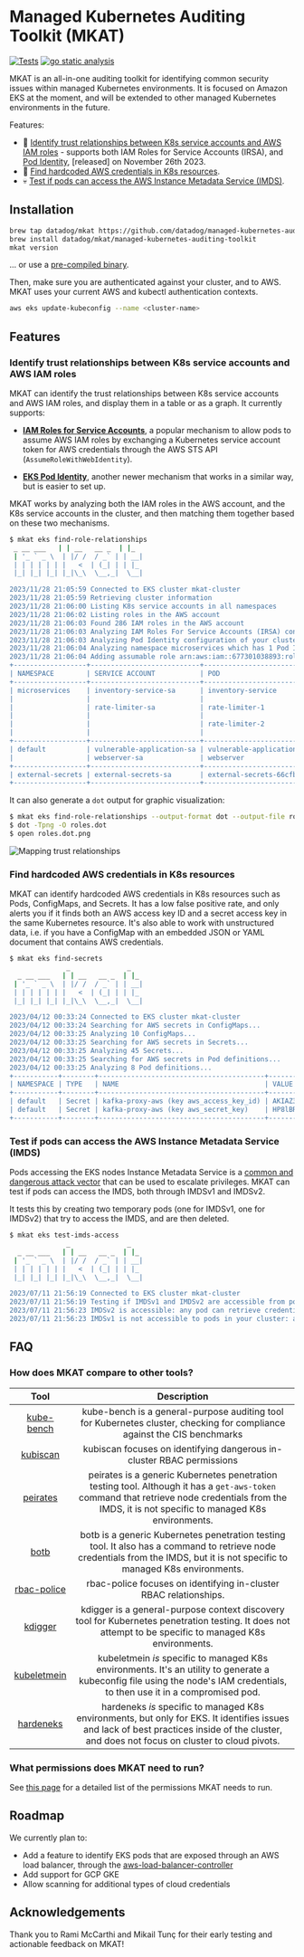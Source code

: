 # Managed Kubernetes Auditing Toolkit (MKAT)

[![Tests](https://github.com/DataDog/managed-kubernetes-auditing-toolkit/actions/workflows/test.yml/badge.svg)](https://github.com/DataDog/managed-kubernetes-auditing-toolkit/actions/workflows/test.yml) [![go static 
analysis](https://github.com/DataDog/managed-kubernetes-auditing-toolkit/actions/workflows/static-analysis.yml/badge.svg)](https://github.com/DataDog/managed-kubernetes-auditing-toolkit/actions/workflows/static-analysis.yml) 


MKAT is an all-in-one auditing toolkit for identifying common security issues within managed Kubernetes environments. It is focused on Amazon EKS at the moment, and will be extended to other managed Kubernetes environments in the future.

Features:
- 🔎 [Identify trust relationships between K8s service accounts and AWS IAM roles](#identify-trust-relationships-between-k8s-service-accounts-and-aws-iam-roles) - supports both IAM Roles for Service Accounts (IRSA), and [Pod Identity](https://aws.amazon.com/blogs/aws/amazon-eks-pod-identity-simplifies-iam-permissions-for-applications-on-amazon-eks-clusters/), [released] on November 26th 2023.
- 🔑 [Find hardcoded AWS credentials in K8s resources](#find-hardcoded-aws-credentials-in-k8s-resources).
- 💀 [Test if pods can access the AWS Instance Metadata Service (IMDS)](#test-if-pods-can-access-the-aws-instance-metadata-service-imds).

## Installation

```bash
brew tap datadog/mkat https://github.com/datadog/managed-kubernetes-auditing-toolkit
brew install datadog/mkat/managed-kubernetes-auditing-toolkit
mkat version
```

... or use a [pre-compiled binary](https://github.com/DataDog/managed-kubernetes-auditing-toolkit/releases).

Then, make sure you are authenticated against your cluster, and to AWS. MKAT uses your current AWS and kubectl authentication contexts.

```bash
aws eks update-kubeconfig --name <cluster-name>
```

## Features

### Identify trust relationships between K8s service accounts and AWS IAM roles

MKAT can identify the trust relationships between K8s service accounts and AWS IAM roles, and display them in a table or as a graph. It currently supports:

- **[IAM Roles for Service Accounts](https://docs.aws.amazon.com/eks/latest/userguide/iam-roles-for-service-accounts.html)**, a popular mechanism to allow pods to assume AWS IAM roles by exchanging a Kubernetes service account token for AWS credentials through the AWS STS API (`AssumeRoleWithWebIdentity`).

- **[EKS Pod Identity](https://docs.aws.amazon.com/eks/latest/userguide/pod-identities.html)**, another newer mechanism that works in a similar way, but is easier to set up.

MKAT works by analyzing both the IAM roles in the AWS account, and the K8s service accounts in the cluster, and then matching them together based on these two mechanisms.

```bash
$ mkat eks find-role-relationships
 _ __ ___   | | __   __ _  | |_
 | '_ ` _ \  | |/ /  / _` | | __|
 | | | | | | |   <  | (_| | | |_
 |_| |_| |_| |_|\_\  \__,_|  \__|

2023/11/28 21:05:59 Connected to EKS cluster mkat-cluster
2023/11/28 21:05:59 Retrieving cluster information
2023/11/28 21:06:00 Listing K8s service accounts in all namespaces
2023/11/28 21:06:02 Listing roles in the AWS account
2023/11/28 21:06:03 Found 286 IAM roles in the AWS account
2023/11/28 21:06:03 Analyzing IAM Roles For Service Accounts (IRSA) configuration
2023/11/28 21:06:03 Analyzing Pod Identity configuration of your cluster
2023/11/28 21:06:04 Analyzing namespace microservices which has 1 Pod Identity associations
2023/11/28 21:06:04 Adding assumable role arn:aws:iam::677301038893:role/webserver-role to pod rate-limiter-1 in namespace microservices
+------------------+---------------------------+-----------------------------------+-----------------------------+--------------------------------+
| NAMESPACE        | SERVICE ACCOUNT           | POD                               | ASSUMABLE ROLE              | MECHANISM                      |
+------------------+---------------------------+-----------------------------------+-----------------------------+--------------------------------+
| microservices    | inventory-service-sa      | inventory-service                 | inventory-service-role      | IAM Roles for Service Accounts |
|                  |                           |                                   | s3-backup-role              | IAM Roles for Service Accounts |
|                  | rate-limiter-sa           | rate-limiter-1                    | rate-limiter-role           | IAM Roles for Service Accounts |
|                  |                           |                                   | webserver-role              | Pod Identity                   |
|                  |                           | rate-limiter-2                    | rate-limiter-role           | IAM Roles for Service Accounts |
|                  |                           |                                   | webserver-role              | Pod Identity                   |
+------------------+---------------------------+-----------------------------------+-----------------------------+--------------------------------+
| default          | vulnerable-application-sa | vulnerable-application            | vulnerable-application-role | IAM Roles for Service Accounts |
|                  | webserver-sa              | webserver                         | webserver-role              | IAM Roles for Service Accounts |
+------------------+---------------------------+-----------------------------------+-----------------------------+--------------------------------+
| external-secrets | external-secrets-sa       | external-secrets-66cfb84c9b-kldt9 | ExternalSecretsRole         | IAM Roles for Service Accounts |
+------------------+---------------------------+-----------------------------------+-----------------------------+--------------------------------+
```

It can also generate a `dot` output for graphic visualization:
 
```bash
$ mkat eks find-role-relationships --output-format dot --output-file roles.dot
$ dot -Tpng -O roles.dot
$ open roles.dot.png
```

![Mapping trust relationships](./examples/irsa.png)

### Find hardcoded AWS credentials in K8s resources

MKAT can identify hardcoded AWS credentials in K8s resources such as Pods, ConfigMaps, and Secrets. 
It has a low false positive rate, and only alerts you if it finds both an AWS access key ID and a secret access key in the same Kubernetes resource.
It's also able to work with unstructured data, i.e. if you have a ConfigMap with an embedded JSON or YAML document that contains AWS credentials.

```bash
$ mkat eks find-secrets
              _              _
  _ __ ___   | | __   __ _  | |_
 | '_ ` _ \  | |/ /  / _` | | __|
 | | | | | | |   <  | (_| | | |_
 |_| |_| |_| |_|\_\  \__,_|  \__|

2023/04/12 00:33:24 Connected to EKS cluster mkat-cluster
2023/04/12 00:33:24 Searching for AWS secrets in ConfigMaps...
2023/04/12 00:33:25 Analyzing 10 ConfigMaps...
2023/04/12 00:33:25 Searching for AWS secrets in Secrets...
2023/04/12 00:33:25 Analyzing 45 Secrets...
2023/04/12 00:33:25 Searching for AWS secrets in Pod definitions...
2023/04/12 00:33:25 Analyzing 8 Pod definitions...
+-----------+--------+-----------------------------------------+------------------------------------------+
| NAMESPACE | TYPE   | NAME                                    | VALUE                                    |
+-----------+--------+-----------------------------------------+------------------------------------------+
| default   | Secret | kafka-proxy-aws (key aws_access_key_id) | AKIAZ3MSJV4WWNKWW5FG                     |
| default   | Secret | kafka-proxy-aws (key aws_secret_key)    | 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 |
+-----------+--------+-----------------------------------------+------------------------------------------+
```

### Test if pods can access the AWS Instance Metadata Service (IMDS)

Pods accessing the EKS nodes Instance Metadata Service is a [common and dangerous attack vector](https://blog.christophetd.fr/privilege-escalation-in-aws-elastic-kubernetes-service-eks-by-compromising-the-instance-role-of-worker-nodes/) 
that can be used to escalate privileges. MKAT can test if pods can access the IMDS, both through IMDSv1 and IMDSv2. 

It tests this by creating two temporary pods (one for IMDSv1, one for IMDSv2) that try to access the IMDS, and are then deleted.

```bash
$ mkat eks test-imds-access
              _              _
  _ __ ___   | | __   __ _  | |_
 | '_ ` _ \  | |/ /  / _` | | __|
 | | | | | | |   <  | (_| | | |_
 |_| |_| |_| |_|\_\  \__,_|  \__|

2023/07/11 21:56:19 Connected to EKS cluster mkat-cluster
2023/07/11 21:56:19 Testing if IMDSv1 and IMDSv2 are accessible from pods by creating a pod that attempts to access it
2023/07/11 21:56:23 IMDSv2 is accessible: any pod can retrieve credentials for the AWS role eksctl-mkat-cluster-nodegroup-ng-NodeInstanceRole-AXWUFF35602Z
2023/07/11 21:56:23 IMDSv1 is not accessible to pods in your cluster: able to establish a network connection to the IMDS, but no credentials were returned
```

## FAQ 

### How does MKAT compare to other tools?

| **Tool** | **Description** |
|:---:|:---:|
| [kube-bench](https://github.com/aquasecurity/kube-bench) |  kube-bench is a general-purpose auditing tool for Kubernetes cluster, checking for compliance against the CIS benchmarks |
| [kubiscan](https://github.com/cyberark/KubiScan) | kubiscan focuses on identifying dangerous in-cluster RBAC permissions |
| [peirates](https://github.com/inguardians/peirates) |   peirates is a generic Kubernetes penetration testing tool. Although it has a `get-aws-token` command that retrieve node credentials from the IMDS, it is not specific to managed K8s environments. |
| [botb](https://github.com/brompwnie/botb) | botb is a generic Kubernetes penetration testing tool. It also has a command to retrieve node credentials from the IMDS, but it is not specific to managed K8s environments. |
| [rbac-police](https://github.com/PaloAltoNetworks/rbac-police) | rbac-police focuses on identifying in-cluster RBAC relationships. |
| [kdigger](https://github.com/quarkslab/kdigger) | kdigger is a general-purpose context discovery tool for Kubernetes penetration testing. It does not attempt to be specific to managed K8s environments. |
| [kubeletmein](https://github.com/4ARMED/kubeletmein) | kubeletmein _is_ specific to managed K8s environments. It's an utility to generate a kubeconfig file using the node's IAM credentials, to then use it in a compromised pod. |
| [hardeneks](https://github.com/aws-samples/hardeneks) | hardeneks _is_ specific to managed K8s environments, but only for EKS. It identifies issues and lack of best practices inside of the cluster, and does not focus on cluster to cloud pivots. |

### What permissions does MKAT need to run?

See [this page](./permissions.md) for a detailed list of the permissions MKAT needs to run.

## Roadmap

We currently plan to:
* Add a feature to identify EKS pods that are exposed through an AWS load balancer, through the [aws-load-balancer-controller](https://github.com/kubernetes-sigs/aws-load-balancer-controller)
* Add support for GCP GKE
* Allow scanning for additional types of cloud credentials

## Acknowledgements

Thank you to Rami McCarthi and Mikail Tunç for their early testing and actionable feedback on MKAT!
